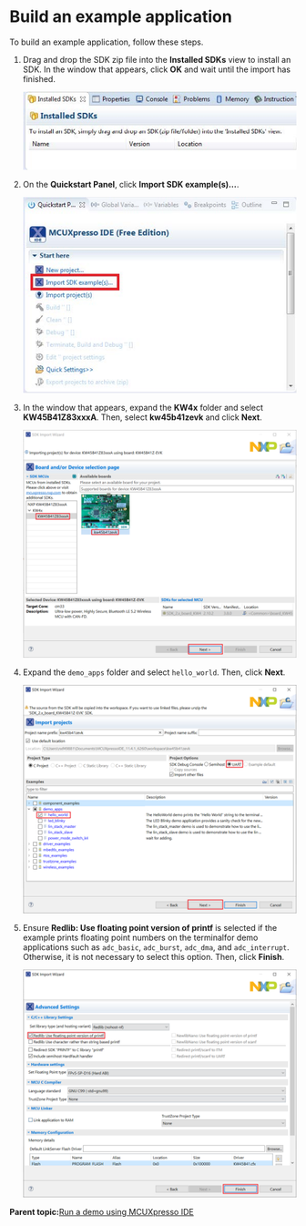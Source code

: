 # Build an example application

To build an example application, follow these steps.

1.  Drag and drop the SDK zip file into the **Installed SDKs** view to install an SDK. In the window that appears, click **OK** and wait until the import has finished.

    ![](../images/ide_install_an_sdk.jpg "Install an SDK")

2.  On the **Quickstart Panel**, click **Import SDK example\(s\)…**.

    ![](../images/ide_import_an_sdk_example.jpg "Import an SDK example")

3.  In the window that appears, expand the **KW4x** folder and select **KW45B41Z83xxxA**. Then, select **kw45b41zevk** and click **Next**.

    ![](../images/ide_select_kw4x_board.png "Select KW4x board")

4.  Expand the `demo_apps` folder and select `hello_world`. Then, click **Next**.

    ![](../images/ide_select_hello_world.png "Select hello_world")

5.  Ensure **Redlib: Use floating point version of printf** is selected if the example prints floating point numbers on the terminalfor demo applications such as `adc_basic`, `adc_burst`, `adc_dma`, and `adc_interrupt`. Otherwise, it is not necessary to select this option. Then, click **Finish**.

    ![](../images/ide_select_user_floating_print_version_of_printf.png "Select Use floating point version of printf")


**Parent topic:**[Run a demo using MCUXpresso IDE](../topics/run_a_demo_using_mcuxpresso_ide.md)

